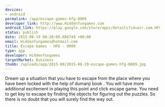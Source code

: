 ```yaml
--- 
devices: 
- android
permalink: /app/escape-games-hfg-0009
developer_link: http://www.Hiddenfungames.com
android_link: https://play.google.com/store/apps/details?id=air.com.HFG.EscapeGames.FunDumanjiEscape
status: publish
date: 2015-08-19 08:28:09.686749 +00:00
email: Hiddenfungames@hotmail.com
title: Escape Games - HFG - 0009
type: app
developer: Hiddenfungames
targetMarket: Business
thumb: /uploads/app/2015-08/2015-08-19-escape-games-hfg-0009.jpg
---
```


Dream up a situation that you have to escape from the place where you have been locked with the help of dumanji book . You will have more additional excitement in playing this point and click escape game. You need to get key to escape by finding the objects for figuring out the puzzles. So there is no doubt that you will surely find the way out.
